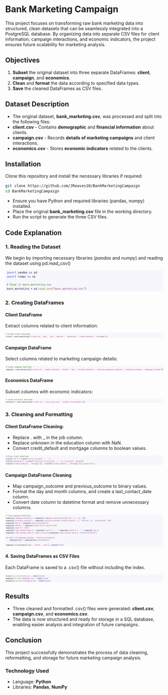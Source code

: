# Bank Marketing Campaign

This project focuses on transforming raw bank marketing data into structured, clean datasets that can be seamlessly integrated into a PostgreSQL database. By organizing data into separate CSV files for client information, campaign interactions, and economic indicators, the project ensures future scalability for marketing analysis.

## Objectives
1. **Subset** the original dataset into three separate DataFrames: **client**, **campaign**, and **economics**.
2. **Clean** and **format** the data according to specified data types.
3. **Save** the cleaned DataFrames as CSV files.

## Dataset Description
- The original dataset, **bank_marketing.csv**, was processed and split into the following files:
- **client.csv** - Contains **demographic** and **financial information** about clients.
- **campaign.csv** - Records **details of marketing campaigns** and client interactions.
- **economics.csv** - Stores **economic indicators** related to the clients.

## Installation
Clone this repository and install the necessary libraries if required:
```bash
git clone https://github.com/JReaves10/BankMarketingCampaign
cd BankMarketingCampaign
```
- Ensure you have Python and required libraries (pandas, numpy) installed.
- Place the original **bank_marketing.csv** file in the working directory.
- Run the script to generate the three CSV files.

## Code Explanation
### 1. Reading the Dataset
We begin by importing necessary libraries (*pandas* and *numpy*) and reading the dataset using pd.read_csv()

![](first.png)

### 2. Creating DataFrames
#### Client DataFrame
Extract columns related to client information:

![](second.png)

#### Campaign DataFrame
Select columns related to marketing campaign details:

![](third.png)

#### Economics DataFrame
Subset columns with economic indicators:

![](fourth.png)

### 3. Cleaning and Formatting
#### Client DataFrame Cleaning:
- Replace . with _ in the job column.
- Replace unknown in the education column with NaN.
- Convert credit_default and mortgage columns to boolean values.

![](fifth.png)

#### Campaign DataFrame Cleaning
- Map campaign_outcome and previous_outcome to binary values.
- Format the day and month columns, and create a last_contact_date column.
- Convert date column to datetime format and remove unnecessary columns.

![](sixth.png)

#### 4. Saving DataFrames as CSV Files
Each DataFrame is saved to a .csv() file without including the index.

![](seventh.png)

## Results
- Three cleaned and formatted .csv() files were generated: **client.csv**, **campaign.csv**, and **economics.csv**.
- The data is now structured and ready for storage in a SQL database, enabling easier analysis and integration of future campaigns.

## Conclusion
This project successfully demonstrates the process of data cleaning, reformatting, and storage for future marketing campaign analysis.

### Technology Used
- Language: **Python**
- Libraries: **Pandas**, **NumPy**
